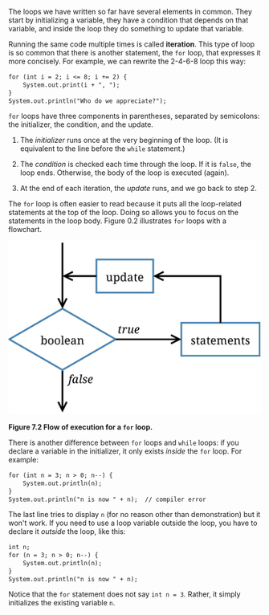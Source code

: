 The loops we have written so far have several elements in common.
They start by initializing a variable, they have a condition that depends on that variable, and inside the loop they do something to update that variable.


Running the same code multiple times is called **iteration**.
This type of loop is so common that there is another statement, the `for` loop, that expresses it more concisely.
For example, we can rewrite the 2-4-6-8 loop this way:

```code
for (int i = 2; i <= 8; i += 2) {
    System.out.print(i + ", ");
}
System.out.println("Who do we appreciate?");
```

`for` loops have three components in parentheses, separated by semicolons: the initializer, the condition, and the update.



1.  The *initializer* runs once at the very beginning of the loop.
(It is equivalent to the line before the `while` statement.)

1.  The *condition* is checked each time through the loop.
If it is `false`, the loop ends.
Otherwise, the body of the loop is executed (again).

1.  At the end of each iteration, the *update* runs, and we go back to step 2.


The `for` loop is often easier to read because it puts all the loop-related statements at the top of the loop.
Doing so allows you to focus on the statements in the loop body.
Figure 0.2 illustrates `for` loops with a flowchart.

![Figure 7.2 Flow of execution for a `for` loop.](figs/for.jpg)

**Figure 7.2 Flow of execution for a `for` loop.**

There is another difference between `for` loops and `while` loops: if you declare a variable in the initializer, it only exists *inside* the `for` loop.
For example:

```code
for (int n = 3; n > 0; n--) {
    System.out.println(n);
}
System.out.println("n is now " + n);  // compiler error
```

The last line tries to display `n` (for no reason other than demonstration) but it won't work.
If you need to use a loop variable outside the loop, you have to declare it *outside* the loop, like this:

```code
int n;
for (n = 3; n > 0; n--) {
    System.out.println(n);
}
System.out.println("n is now " + n);
```

Notice that the `for` statement does not say `int n = 3`.
Rather, it simply initializes the existing variable `n`.